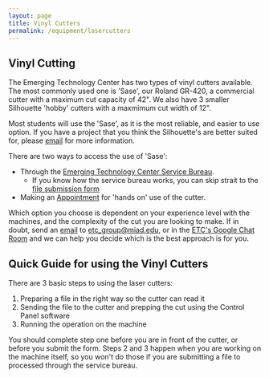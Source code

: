 ```yaml
---
layout: page
title: Vinyl Cutters
permalink: /equipment/lasercutters
---
```

## Vinyl Cutting

The Emerging Technology Center has two types of vinyl cutters available. The most commonly used one is 'Sase', our Roland GR-420, <!--- CONFIRM MODEL NUMBER ---> a commercial cutter with a maximum cut capacity of 42". We also have 3 smaller Silhouette 'hobby' cutters with a maxmimum cut width of 12".

Most students will use the 'Sase', as it is the most reliable, and easier to use option.  If you have a project that you think the Silhouette's are better suited for, please [email](mailto:etc_group@miad.edu) for more information.

There are two ways to access the use of 'Sase':
* Through the [Emerging Technology Center Service Bureau](/service/usingthesb.html).
    - If you know how the service bureau works, you can skip strait to the [file submission form]()
* Making an [Appointment]() for 'hands on' use of the cutter.

Which option you choose is dependent on your experience level with the machines, and the complexity of the cut you are looking to make. If in doubt, send an [email](mailto:etc_group@miad.edu) to etc_group@miad.edu, or in the [ETC's Google Chat Room](https://chat.google.com/room/AAAAMR7NIj0) and we can help you decide which is the best approach is for you.

## Quick Guide for using the Vinyl Cutters
There are 3 basic steps to using the laser cutters:
1. Preparing a file in the right way so the cutter can read it
2. Sending the file to the cutter and prepping the cut using the Control Panel software
3. Running the operation on the machine

You should complete step one before you are in front of the cutter, or before you submit the form. Steps 2 and 3 happen when you are working on the machine itself, so you won't do those if you are submitting a file to processed through the service bureau.
